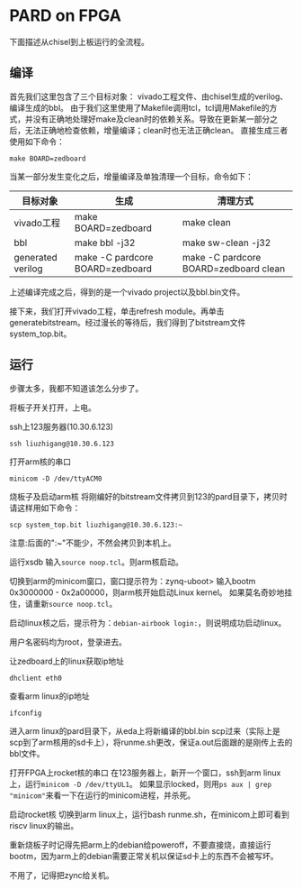 # PARD on FPGA

下面描述从chisel到上板运行的全流程。

## 编译



首先我们这里包含了三个目标对象：
vivado工程文件、由chisel生成的verilog、编译生成的bbl。
由于我们这里使用了Makefile调用tcl，tcl调用Makefile的方式，并没有正确地处理好make及clean时的依赖关系。导致在更新某一部分之后，无法正确地检查依赖，增量编译；clean时也无法正确clean。
直接生成三者使用如下命令：
```
make BOARD=zedboard
```

当某一部分发生变化之后，增量编译及单独清理一个目标，命令如下：

|目标对象|生成|清理方式|
|-----|-------|-----------------|
|vivado工程 | make BOARD=zedboard | make clean |
|bbl | make bbl -j32 | make sw-clean -j32 |
|generated verilog | make -C pardcore BOARD=zedboard| make -C pardcore BOARD=zedboard clean |

上述编译完成之后，得到的是一个vivado project以及bbl.bin文件。

接下来，我们打开vivado工程，单击refresh module。再单击generatebitstream。经过漫长的等待后，我们得到了bitstream文件system_top.bit。

## 运行

步骤太多，我都不知道该怎么分步了。

将板子开关打开，上电。

ssh上123服务器(10.30.6.123)
```
ssh liuzhigang@10.30.6.123
```

打开arm核的串口
```
minicom -D /dev/ttyACM0
```

烧板子及启动arm核
将刚编好的bitstream文件拷贝到123的pard目录下，拷贝时请这样用如下命令：
```
scp system_top.bit liuzhigang@10.30.6.123:~
```
注意:后面的":~"不能少，不然会拷贝到本机上。

运行xsdb
输入`source noop.tcl`。则arm核启动。

切换到arm的minicom窗口，窗口提示符为：zynq-uboot>
输入bootm 0x3000000 - 0x2a00000，则arm核开始启动Linux kernel。
如果莫名奇妙地挂住，请重新`source noop.tcl`。

启动linux核之后，提示符为：`debian-airbook login:`，则说明成功启动linux。

用户名密码均为root，登录进去。

让zedboard上的linux获取ip地址
```
dhclient eth0
```

查看arm linux的ip地址
```
ifconfig
```

进入arm linux的pard目录下，从eda上将新编译的bbl.bin
scp过来（实际上是scp到了arm核用的sd卡上），将runme.sh更改，保证a.out后面跟的是刚传上去的bbl文件。

打开FPGA上rocket核的串口
在123服务器上，新开一个窗口，ssh到arm linux上，运行`minicom -D /dev/ttyUL1`。
如果显示locked，则用`ps aux | grep "minicom"`来看一下在运行的minicom进程，并杀死。

启动rocket核
切换到arm linux上，运行bash runme.sh，在minicom上即可看到riscv linux的输出。


重新烧板子时记得先把arm上的debian给poweroff，不要直接烧，直接运行bootm，因为arm上的debian需要正常关机以保证sd卡上的东西不会被写坏。

不用了，记得把zync给关机。
